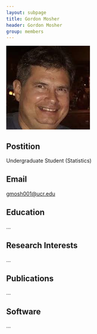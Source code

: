 ```yaml
---
layout: subpage
title: Gordon Mosher 
header: Gordon Mosher
group: members 
---
```


![Image](/members/gordon-mosher.jpeg)

## Postition

Undergraduate Student (Statistics)

## Email 

gmosh001@ucr.edu

## Education

...

## Research Interests

...

## Publications

...

## Software

...
